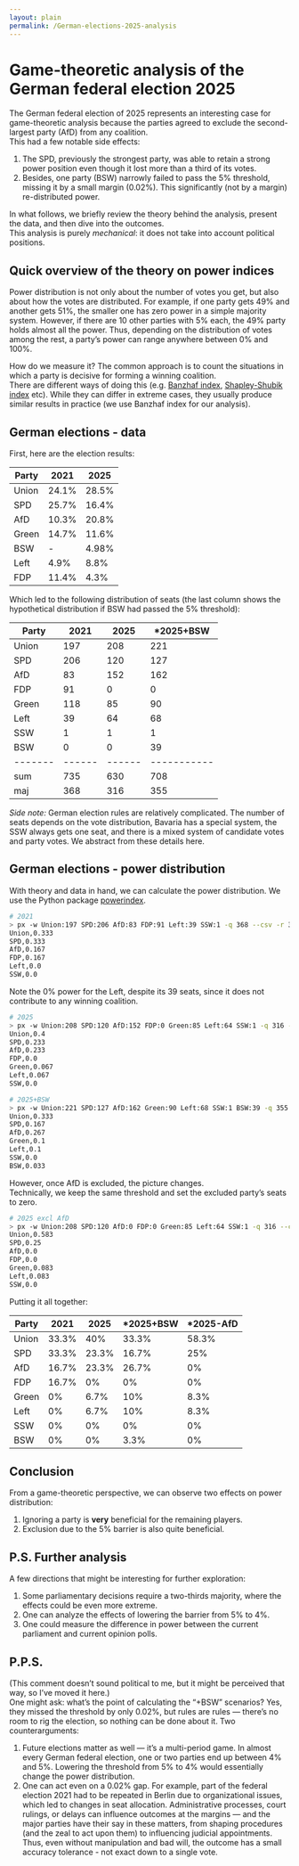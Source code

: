```yaml
---
layout: plain
permalink: /German-elections-2025-analysis
---
```


# Game-theoretic analysis of the German federal election 2025

The German federal election of 2025 represents an interesting case for game-theoretic analysis because the parties agreed to exclude the second-largest party (AfD) from any coalition.  
This had a few notable side effects:
1. The SPD, previously the strongest party, was able to retain a strong power position even though it lost more than a third of its votes.  
2. Besides, one party (BSW) narrowly failed to pass the 5% threshold, missing it by a small margin (0.02%). This significantly (not by a margin) re-distributed power.  

In what follows, we briefly review the theory behind the analysis, present the data, and then dive into the outcomes.  
This analysis is purely *mechanical*: it does not take into account political positions.

## Quick overview of the theory on power indices

Power distribution is not only about the number of votes you get, but also about how the votes are distributed. For example, if one party gets 49% and another gets 51%, the smaller one has zero power in a simple majority system. However, if there are 10 other parties with 5% each, the 49% party holds almost all the power. Thus, depending on the distribution of votes among the rest, a party’s power can range anywhere between 0% and 100%.  

How do we measure it? The common approach is to count the situations in which a party is decisive for forming a winning coalition.  
There are different ways of doing this (e.g. [Banzhaf index](https://en.wikipedia.org/wiki/Banzhaf_power_index), [Shapley-Shubik index](https://en.wikipedia.org/wiki/Shapley-Shubik_power_index) etc). While they can differ in extreme cases, they usually produce similar results in practice (we use Banzhaf index for our analysis).

## German elections - data

First, here are the election results:

| Party | 2021  | 2025  |
|-------|-------|-------|
| Union | 24.1% | 28.5% |
| SPD   | 25.7% | 16.4% |
| AfD   | 10.3% | 20.8% |
| Green | 14.7% | 11.6% |
| BSW   | -     | 4.98% |
| Left  | 4.9%  | 8.8%  |
| FDP   | 11.4% | 4.3%  |

Which led to the following distribution of seats (the last column shows the hypothetical distribution if BSW had passed the 5% threshold):

| Party | 2021 | 2025 | *2025+BSW |
|-------|------|------|-----------|
| Union | 197  | 208  | 221       |
| SPD   | 206  | 120  | 127       |
| AfD   | 83   | 152  | 162       |
| FDP   | 91   | 0    | 0         |
| Green | 118  | 85   | 90        |
| Left  | 39   | 64   | 68        |
| SSW   | 1    | 1    | 1         |
| BSW   | 0    | 0    | 39        |
|-------|------|------|-----------|
| sum   | 735  | 630  | 708       |
| maj   | 368  | 316  | 355       |

*Side note:* German election rules are relatively complicated. The number of seats depends on the vote distribution, Bavaria has a special system, the SSW always gets one seat, and there is a mixed system of candidate votes and party votes. We abstract from these details here.

## German elections - power distribution

With theory and data in hand, we can calculate the power distribution. We use the Python package [powerindex](https://github.com/maxlit/powerindex).  

```bash
# 2021 
> px -w Union:197 SPD:206 AfD:83 FDP:91 Left:39 SSW:1 -q 368 --csv -r 3
Union,0.333
SPD,0.333
AfD,0.167
FDP,0.167
Left,0.0
SSW,0.0
```

Note the 0% power for the Left, despite its 39 seats, since it does not contribute to any winning coalition.

```bash
# 2025
> px -w Union:208 SPD:120 AfD:152 FDP:0 Green:85 Left:64 SSW:1 -q 316 --csv -r 3
Union,0.4
SPD,0.233
AfD,0.233
FDP,0.0
Green,0.067
Left,0.067
SSW,0.0
```

```bash
# 2025+BSW 
> px -w Union:221 SPD:127 AfD:162 Green:90 Left:68 SSW:1 BSW:39 -q 355 --csv -r 3
Union,0.333
SPD,0.167
AfD,0.267
Green,0.1
Left,0.1
SSW,0.0
BSW,0.033
```

However, once AfD is excluded, the picture changes.  
Technically, we keep the same threshold and set the excluded party’s seats to zero.

```bash
# 2025 excl AfD
> px -w Union:208 SPD:120 AfD:0 FDP:0 Green:85 Left:64 SSW:1 -q 316 --csv -r 3
Union,0.583
SPD,0.25
AfD,0.0
FDP,0.0
Green,0.083
Left,0.083
SSW,0.0
```

Putting it all together:

| Party | 2021 | 2025   | *2025+BSW | *2025-AfD |
|-------|-------|-------|-----------|-----------|
| Union | 33.3% | 40%   | 33.3%     | 58.3%     |
| SPD   | 33.3% | 23.3% | 16.7%     | 25%       |
| AfD   | 16.7% | 23.3% | 26.7%     | 0%        |
| FDP   | 16.7% | 0%    | 0%        | 0%        |
| Green | 0%    | 6.7%  | 10%       | 8.3%      |
| Left  | 0%    | 6.7%  | 10%       | 8.3%      |
| SSW   | 0%    | 0%    | 0%        | 0%        |
| BSW   | 0%    | 0%    | 3.3%      | 0%        |

## Conclusion

From a game-theoretic perspective, we can observe two effects on power distribution:
1. Ignoring a party is **very** beneficial for the remaining players.  
2. Exclusion due to the 5% barrier is also quite beneficial.  

## P.S. Further analysis

A few directions that might be interesting for further exploration:  
1. Some parliamentary decisions require a two-thirds majority, where the effects could be even more extreme.  
2. One can analyze the effects of lowering the barrier from 5% to 4%.
3. One could measure the difference in power between the current parliament and current opinion polls.  

## P.P.S.

(This comment doesn’t sound political to me, but it might be perceived that way, so I’ve moved it here.)  
One might ask: what’s the point of calculating the “+BSW” scenarios? Yes, they missed the threshold by only 0.02%, but rules are rules — there’s no room to rig the election, so nothing can be done about it. Two counterarguments:  
1. Future elections matter as well — it’s a multi-period game. In almost every German federal election, one or two parties end up between 4% and 5%. Lowering the threshold from 5% to 4% would essentially change the power distribution.  
2. One can act even on a 0.02% gap. For example, part of the federal election 2021 had to be repeated in Berlin due to organizational issues, which led to changes in seat allocation. Administrative processes, court rulings, or delays can influence outcomes at the margins — and the major parties have their say in these matters, from shaping procedures (and the zeal to act upon them) to influencing judicial appointments. Thus, even without manipulation and bad will, the outcome has a small accuracy tolerance - not exact down to a single vote. 
